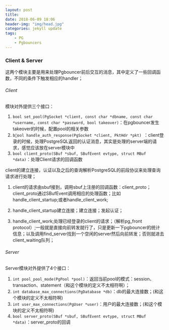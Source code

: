 ```yaml
---
layout: post
title: 
date: 2018-06-09 18:06
header-img: "img/head.jpg"
categories: jekyll update
tags:
    - PG
    - Pgbouncers
---
```


### Client & Server

这两个模块主要是用来处理Pgbouncer前后交互的消息，其中定义了一些回调函数，不同的条件下触发相应的handler；

###### Client

模块对外提供三个接口：

1. `bool set_pool(PgSocket *client, const char *dbname, const char *username, const char *password, bool takeover)`：在pgbouncer发生takeover的时候，配置pool的相关参数
2. `bool handle_auth_response(PgSocket *client, PktHdr *pkt) `：client登录的时候，处理PostgreSQL返回的认证消息，其实是处理的server端的请求，感觉应该放在server模块中
3. `bool client_proto(SBuf *sbuf, SBufEvent evtype, struct MBuf *data)`：处理Client请求的回调函数

client的建立连接，认证以及之后的查询解析PostgreSQL的前段协议来处理查询请求进行处理；

1. client的请求由sbuf接到，调用sbuf上注册的回调函数：client_proto；client_proto通过SBufEvent调用相应的处理函数；比如handle_client_startup;或者handle_client_work;

2. handle_client_startup建立连接；建立连接；发起认证；

3. handle_client_work;处理已经登录的client的请求；（解析pg_front protocol）;一般就是直接向前转发就行了，只是更新一下pgbouncer的统计信息；以及调用find_server找到一个空闲的server然后向前转发；否则就进去client_waiting队列；

###### Server

Server模块对外提供了4个接口：

1. `int pool_pool_mode(PgPool *pool)`：返回当前pool的模式：session、transaction、statement（和这个模块的定义不太相符啊）；
2. `int database_max_connections(PgDatabase *db)`：db的最大连接数；(和这个模块的定义不太相符啊)
3. `int user_max_connections(PgUser *user)`：用户的最大连接数；(和这个模块的定义不太相符啊)
4. `bool server_proto(SBuf *sbuf, SBufEvent evtype, struct MBuf *data)`：server_proto的回调


